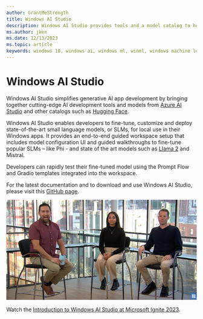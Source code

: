 ```yaml
---
author: GrantMeStrength
title: Windows AI Studio
description: Windows AI Studio provides tools and a model catalog to help jumpstart local AI development and deployment on Windows.
ms.author: jken
ms.date: 12/13/2023
ms.topic: article
keywords: windows 10, windows ai, windows ml, winml, windows machine learning
---
```


# Windows AI Studio

Windows AI Studio simplifies generative AI app development by bringing together cutting-edge AI development tools and models from [Azure AI Studio](https://azure.microsoft.com/products/ai-studio) and other catalogs such as [Hugging Face](https://huggingface.co).

Windows AI Studio enables developers to fine-tune, customize and deploy state-of-the-art small language models, or SLMs, for local use in their Windows apps. It provides an end-to-end guided workspace setup that includes model configuration UI and guided walkthroughs to fine-tune popular SLMs – like Phi - and state of the art models such as [Llama 2](https://blogs.windows.com/windowsdeveloper/2023/11/15/announcing-preview-support-for-llama-2-in-directml/) and Mistral.

Developers can rapidly test their fine-tuned model using the Prompt Flow and Gradio templates integrated into the workspace.

For the latest documentation and to download and use Windows AI Studio, please visit this [GitHub page](https://github.com/microsoft/windows-ai-studio).


![Windows ML video title card graphic](../images/winml_studio.png)

Watch the [Introduction to Windows AI Studio at Microsoft Ignite 2023](https://www.youtube.com/watch?v=qc9VWbYLzRg).
